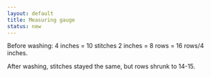 ```yaml
---
layout: default
title: Measuring gauge
status: new
---
```


Before washing:
4 inches = 10 stitches 
2 inches = 8 rows = 16 rows/4 inches. 

After washing, stitches stayed the same, but rows shrunk to 14-15. 